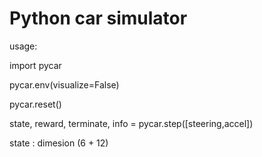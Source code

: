 # Python car simulator

usage:


import pycar

pycar.env(visualize=False)

pycar.reset()

state, reward, terminate, info = pycar.step([steering,accel])

state : dimesion (6 + 12)
